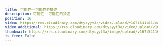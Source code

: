 ```yaml
---
title: 可能性——可能性的描述
description: 可能性——可能性的描述
position: 16
video: https://res.cloudinary.com/dtysyyt3a/video/upload/v1671541165/easymath/5年级上/04单元可能性/q2upjrl0eaar1ecshsfq.mp4
video_additional: https://res.cloudinary.com/dtysyyt3a/video/upload/v1671541173/easymath/5年级上/04单元可能性/每课一题的解答视频/sw3inoj5lfxtj3diwwkn.mp4
thumbnail: https://res.cloudinary.com/dtysyyt3a/image/upload/v1671541167/easymath/5年级上/04单元可能性/fzlzzhiixzh1ga35ku7n.png
is_free: False
---
```

